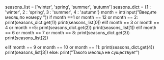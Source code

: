 seasons_list = ['winter', 'spring', 'summer', 'autumn']
seasons_dict = {1 : 'winter', 2 : 'spring', 3 : 'summer', 4 : 'autumn'}
month = int(input("Введите месяц по номеру "))
if month ==1 or month == 12 or month == 2:
        print(seasons_dict.get(1))
        print(seasons_list[0])
elif month == 3 or month == 4 or month ==5:
    print(seasons_dict.get(2))
    print(seasons_list[1])
elif month == 6 or month == 7 or month == 8:
    print(seasons_dict.get(3))
    print(seasons_list[2])

elif month == 9 or month == 10 or month == 11:
    print(seasons_dict.get(4))
    print(seasons_list[3])
else:
        print("Такого месяца не существует")
